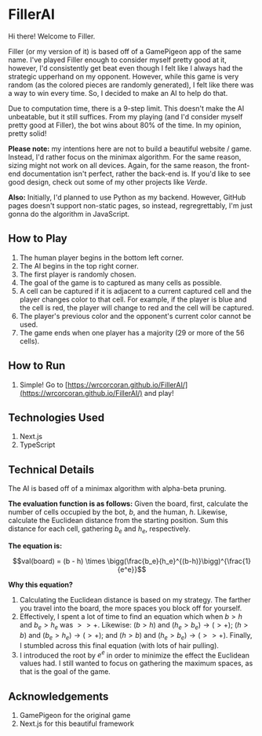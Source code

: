 # FillerAI
Hi there! Welcome to Filler.

Filler (or my version of it) is based off of a GamePigeon app of the same name.
I've played Filler enough to consider myself pretty good at it, however, I'd consistently get beat even though I felt like I always had the strategic upperhand on my opponent. However, while this game is very random (as the colored pieces are randomly generated), I felt like there was a way to win every time. So, I decided to make an AI to help do that.

Due to computation time, there is a 9-step limit. This doesn't make the AI unbeatable, but it still suffices. From my playing (and I'd consider myself pretty good at Filler), the bot wins about 80% of the time. In my opinion, pretty solid!

**Please note:** my intentions here are not to build a beautiful website / game. Instead, I'd rather focus on the minimax algorithm. For the same reason, sizing might not work on all devices. Again, for the same reason, the front-end documentation isn't perfect, rather the back-end is. If you'd like to see good design, check out some of my other projects like *Verde*.  

**Also:** Initially, I'd planned to use Python as my backend. However, GitHub pages doesn't support non-static pages, so instead, regregrettably, I'm just gonna do the algorithm in JavaScript. 

## How to Play
1. The human player begins in the bottom left corner.
2. The AI begins in the top right corner.
3. The first player is randomly chosen.
4. The goal of the game is to captured as many cells as possible.
5. A cell can be captured if it is adjacent to a current captured cell and the player changes color to that cell. For example, if the player is blue and the cell is red, the player will change to red and the cell will be captured.
6. The player's previous color and the opponent's current color cannot be used.
7. The game ends when one player has a majority (29 or more of the 56 cells).

## How to Run
1. Simple! Go to [https://wrcorcoran.github.io/FillerAI/](https://wrcorcoran.github.io/FillerAI/) and play!

## Technologies Used
1. Next.js
2. TypeScript

## Technical Details
The AI is based off of a minimax algorithm with alpha-beta pruning.

**The evaluation function is as follows:**
Given the board, first, calculate the number of cells occupied by the bot, $b$, and the human, $h$. Likewise, calculate the Euclidean distance from the starting position. Sum this distance for each cell, gathering $b_e$ and $h_e$, respectively.

**The equation is:**

$$val(board) = (b - h) \times \bigg(\frac{b_e}{h_e}^{(b-h)}\bigg)^{\frac{1}{e^e}}$$

**Why this equation?**

1. Calculating the Euclidean distance is based on my strategy. The farther you travel into the board, the more spaces you block off for yourself.
2. Effectively, I spent a lot of time to find an equation which when $b > h$ and $b_e > h_e$ was $>> +$. Likewise: $(b > h)$ and $(h_e > b_e) \rightarrow (>+)$; $(h > b)$ and $(b_e > h_e) \rightarrow (>+)$; and $(h > b)$ and $(h_e > b_e) \rightarrow (>>+)$. Finally, I stumbled across this final equation (with lots of hair pulling).
3. I introduced the root by $e^e$ in order to minimize the effect the Euclidean values had. I still wanted to focus on gathering the maximum spaces, as that is the goal of the game. 

## Acknowledgements
1. GamePigeon for the original game
2. Next.js for this beautiful framework
